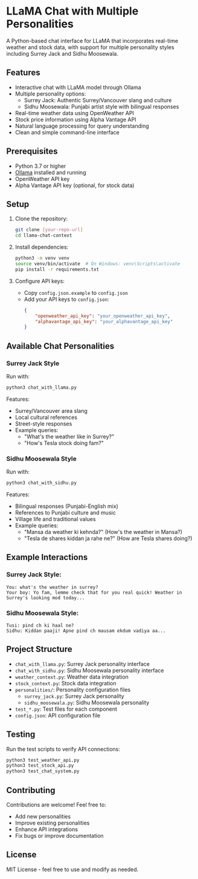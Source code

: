 # LLaMA Chat with Multiple Personalities

A Python-based chat interface for LLaMA that incorporates real-time weather and stock data, with support for multiple personality styles including Surrey Jack and Sidhu Moosewala.

## Features

- Interactive chat with LLaMA model through Ollama
- Multiple personality options:
  - Surrey Jack: Authentic Surrey/Vancouver slang and culture
  - Sidhu Moosewala: Punjabi artist style with bilingual responses
- Real-time weather data using OpenWeather API
- Stock price information using Alpha Vantage API
- Natural language processing for query understanding
- Clean and simple command-line interface

## Prerequisites

- Python 3.7 or higher
- [Ollama](https://ollama.ai/) installed and running
- OpenWeather API key
- Alpha Vantage API key (optional, for stock data)

## Setup

1. Clone the repository:
   ```bash
   git clone [your-repo-url]
   cd llama-chat-context
   ```

2. Install dependencies:
   ```bash
   python3 -m venv venv
   source venv/bin/activate  # On Windows: venv\Scripts\activate
   pip install -r requirements.txt
   ```

3. Configure API keys:
   - Copy `config.json.example` to `config.json`
   - Add your API keys to `config.json`:
     ```json
     {
         "openweather_api_key": "your_openweather_api_key",
         "alphavantage_api_key": "your_alphavantage_api_key"
     }
     ```

## Available Chat Personalities

### Surrey Jack Style
Run with:
```bash
python3 chat_with_llama.py
```

Features:
- Surrey/Vancouver area slang
- Local cultural references
- Street-style responses
- Example queries:
  - "What's the weather like in Surrey?"
  - "How's Tesla stock doing fam?"

### Sidhu Moosewala Style
Run with:
```bash
python3 chat_with_sidhu.py
```

Features:
- Bilingual responses (Punjabi-English mix)
- References to Punjabi culture and music
- Village life and traditional values
- Example queries:
  - "Mansa da weather ki kehnda?" (How's the weather in Mansa?)
  - "Tesla de shares kiddan ja rahe ne?" (How are Tesla shares doing?)

## Example Interactions

### Surrey Jack Style:
```
You: what's the weather in surrey?
Your boy: Yo fam, lemme check that for you real quick! Weather in Surrey's looking mod today...
```

### Sidhu Moosewala Style:
```
Tusi: pind ch ki haal ne?
Sidhu: Kiddan paaji! Apne pind ch mausam ekdum vadiya aa...
```

## Project Structure

- `chat_with_llama.py`: Surrey Jack personality interface
- `chat_with_sidhu.py`: Sidhu Moosewala personality interface
- `weather_context.py`: Weather data integration
- `stock_context.py`: Stock data integration
- `personalities/`: Personality configuration files
  - `surrey_jack.py`: Surrey Jack personality
  - `sidhu_moosewala.py`: Sidhu Moosewala personality
- `test_*.py`: Test files for each component
- `config.json`: API configuration file

## Testing

Run the test scripts to verify API connections:
```bash
python3 test_weather_api.py
python3 test_stock_api.py
python3 test_chat_system.py
```

## Contributing

Contributions are welcome! Feel free to:
- Add new personalities
- Improve existing personalities
- Enhance API integrations
- Fix bugs or improve documentation

## License

MIT License - feel free to use and modify as needed. 